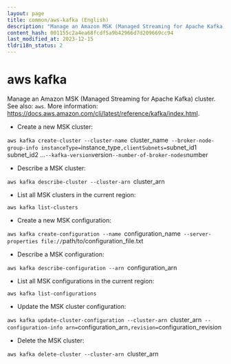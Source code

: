 ```yaml
---
layout: page
title: common/aws-kafka (English)
description: "Manage an Amazon MSK (Managed Streaming for Apache Kafka) cluster."
content_hash: 001155c2a4ea68fcdf5a9b42966d7d209669cc94
last_modified_at: 2023-12-15
tldri18n_status: 2
---
```

# aws kafka

Manage an Amazon MSK (Managed Streaming for Apache Kafka) cluster.
See also: `aws`.
More information: <https://docs.aws.amazon.com/cli/latest/reference/kafka/index.html>.

- Create a new MSK cluster:

`aws kafka create-cluster --cluster-name `<span class="tldr-var badge badge-pill bg-dark-lm bg-white-dm text-white-lm text-dark-dm font-weight-bold">cluster_name</span>` --broker-node-group-info instanceType=`<span class="tldr-var badge badge-pill bg-dark-lm bg-white-dm text-white-lm text-dark-dm font-weight-bold">instance_type</span>`,clientSubnets=`<span class="tldr-var badge badge-pill bg-dark-lm bg-white-dm text-white-lm text-dark-dm font-weight-bold">subnet_id1 subnet_id2 ...</span>` --kafka-version `<span class="tldr-var badge badge-pill bg-dark-lm bg-white-dm text-white-lm text-dark-dm font-weight-bold">version</span>` --number-of-broker-nodes `<span class="tldr-var badge badge-pill bg-dark-lm bg-white-dm text-white-lm text-dark-dm font-weight-bold">number</span>

- Describe a MSK cluster:

`aws kafka describe-cluster --cluster-arn `<span class="tldr-var badge badge-pill bg-dark-lm bg-white-dm text-white-lm text-dark-dm font-weight-bold">cluster_arn</span>

- List all MSK clusters in the current region:

`aws kafka list-clusters`

- Create a new MSK configuration:

`aws kafka create-configuration --name `<span class="tldr-var badge badge-pill bg-dark-lm bg-white-dm text-white-lm text-dark-dm font-weight-bold">configuration_name</span>` --server-properties file://`<span class="tldr-var badge badge-pill bg-dark-lm bg-white-dm text-white-lm text-dark-dm font-weight-bold">path/to/configuration_file.txt</span>

- Describe a MSK configuration:

`aws kafka describe-configuration --arn `<span class="tldr-var badge badge-pill bg-dark-lm bg-white-dm text-white-lm text-dark-dm font-weight-bold">configuration_arn</span>

- List all MSK configurations in the current region:

`aws kafka list-configurations`

- Update the MSK cluster configuration:

`aws kafka update-cluster-configuration --cluster-arn `<span class="tldr-var badge badge-pill bg-dark-lm bg-white-dm text-white-lm text-dark-dm font-weight-bold">cluster_arn</span>` --configuration-info arn=`<span class="tldr-var badge badge-pill bg-dark-lm bg-white-dm text-white-lm text-dark-dm font-weight-bold">configuration_arn</span>`,revision=`<span class="tldr-var badge badge-pill bg-dark-lm bg-white-dm text-white-lm text-dark-dm font-weight-bold">configuration_revision</span>

- Delete the MSK cluster:

`aws kafka delete-cluster --cluster-arn `<span class="tldr-var badge badge-pill bg-dark-lm bg-white-dm text-white-lm text-dark-dm font-weight-bold">cluster_arn</span>
